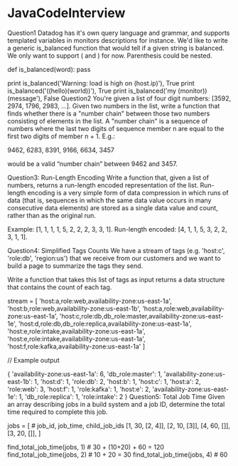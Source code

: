 # JavaCodeInterview
Question1
Datadog has it's own query language and grammar, and supports templated variables in monitors descriptions for instance. We'd like to write a generic is_balanced function that would tell if a given string is balanced. We only want to support ( and ) for now. Parenthesis could be nested.

def is_balanced(word):
    pass

print is_balanced('Warning: load is high on (host.ip)'), True
print is_balanced('((hello)(world))'), True
print is_balanced('my (monitor))(message'), False
Question2
You're given a list of four digit numbers: [3592, 2974, 1796, 2983, ...]. Given two numbers in the list, write a function that finds whether there is a "number chain" between those two numbers consisting of elements in the list. A "number chain" is a sequence of numbers where the last two digits of sequence member n are equal to the first two digits of member n + 1. E.g.:

9462, 6283, 8391, 9166, 6634, 3457

would be a valid “number chain” between 9462 and 3457.

Question3: Run-Length Encoding
Write a function that, given a list of numbers, returns a run-length encoded representation of the list. Run-length encoding is a very simple form of data compression in which runs of data (that is, sequences in which the same data value occurs in many consecutive data elements) are stored as a single data value and count, rather than as the original run.

Example: [1, 1, 1, 1, 5, 2, 2, 2, 3, 3, 1]. Run-length encoded: [4, 1, 1, 5, 3, 2, 2, 3, 1, 1].

Question4: Simplified Tags Counts
We have a stream of tags (e.g. 'host:c', 'role:db', 'region:us') that we receive from our
customers and we want to build a page to summarize the tags they send.

Write a function that takes this list of tags as input returns a data structure that contains
the count of each tag.

stream = [
    'host:a,role:web,availability-zone:us-east-1a',
    'host:b,role:web,availability-zone:us-east-1b',
    'host:a,role:web,availability-zone:us-east-1a',
    'host:c,role:db,db_role:master,availability-zone:us-east-1e',
    'host:d,role:db,db_role:replica,availability-zone:us-east-1a',
    'host:e,role:intake,availability-zone:us-east-1a',
    'host:e,role:intake,availability-zone:us-east-1a',
    'host:f,role:kafka,availability-zone:us-east-1a'
]

// Example output

{
    'availability-zone:us-east-1a': 6,
    'db_role:master': 1,
    'availability-zone:us-east-1b': 1,
    'host:d': 1,
    'role:db': 2,
    'host:b': 1,
    'host:c': 1,
    'host:a': 2,
    'role:web': 3,
    'host:f': 1,
    'role:kafka': 1,
    'host:e': 2,
    'availability-zone:us-east-1e': 1,
    'db_role:replica': 1,
    'role:intake': 2
}
Question5: Total Job Time
Given an array describing jobs in a build system and a job ID, determine the total time required to complete this job.

jobs = [
    # job_id, job_time, child_job_ids
[1, 30, [2, 4]],
    [2, 10, [3]],
    [4, 60, []],
    [3, 20, []],
]    

find_total_job_time(jobs, 1) # 30 + (10+20) + 60 = 120
find_total_job_time(jobs, 2) # 10 + 20 = 30
find_total_job_time(jobs, 4) # 60
